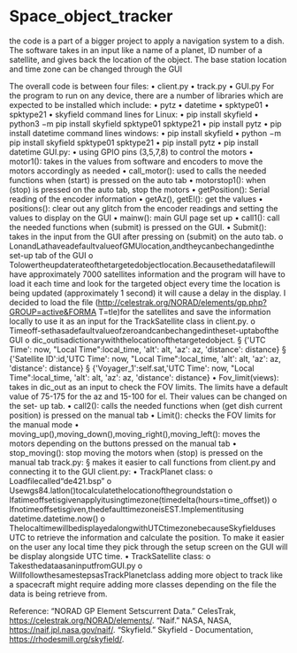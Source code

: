 # Space_object_tracker

the code is a part of a bigger project to apply a navigation system to a dish.
The software takes in an input like a name of a planet, ID number of a satellite, and gives back the location of the object. The base station location and time zone can be changed through the GUI
 
The overall code is between four files:
• client.py
• track.py
• GUI.py
For the program to run on any device, there are a number of libraries which are expected to be installed which include:
• pytz
• datetime • spktype01 • spktype21 • skyfield
command lines for Linux:
• pip install skyfield
• python3 −m pip install skyfield spktype01 spktype21
• pip install pytz
• pip install datetime
command lines windows:
• pip install skyfield
• python −m pip install skyfield spktype01 spktype21
• pip install pytz
• pip install datetime
GUI.py:
• using GPIO pins (3,5,7,8) to control the motors
• motor1(): takes in the values from software and encoders to move the motors accordingly as
needed
• call_motor(): used to calls the needed functions when (start) is pressed on the auto tab
• motorstop1(): when (stop) is pressed on the auto tab, stop the motors
• getPosition(): Serial reading of the encoder information
• getAz(), getEl(): get the values
• positions(): clear out any glitch from the encoder readings and setting the values to display on
the GUI
• mainw(): main GUI page set up
• call1(): call the needed functions when (submit) is pressed on the GUI.
• Submit(): takes in the input from the GUI after pressing on (submit) on the auto tab.
o LonandLathaveadefaultvalueofGMUlocation,andtheycanbechangedinthe set-up tab of the GUI
o Tolowertheupdaterateofthetargetedobjectlocation.Becausethedatafilewill have approximately 7000 satellites information and the program will have to load it
each time and look for the targeted object every time the location is being updated (approximately 1 second) it will cause a delay in the display. I decided to load the file (http://celestrak.org/NORAD/elements/gp.php?GROUP=active&FORMA T=tle)for the satellites and save the information locally to use it as an input for the TrackSatellite class in client.py.
o Timeoff-sethasadefaultvalueofzeroandcanbechangedintheset-uptabofthe GUI
o dic_outisadictionarywiththelocationofthetargetedobject.
§ {'UTC Time': now, "Local Time":local_time, 'alt': alt, 'az': az, 'distance':
distance}
§ {'Satellite ID':id,'UTC Time': now, "Local Time":local_time, 'alt': alt, 'az': az,
'distance': distance}
§ {'Voyager_1':self.sat,'UTC Time': now, "Local Time":local_time, 'alt': alt,
'az': az, 'distance': distance}
• Fov_limit(views): takes in dic_out as an input to check the FOV limits. The limits have a
default value of 75-175 for the az and 15-100 for el. Their values can be changed on the set-
up tab.
• call2(): calls the needed functions when (get dish current position) is pressed on the manual
tab
• Limit(): checks the FOV limits for the manual mode
• moving_up(),moving_down(),moving_right(),moving_left(): moves the motors depending on
the buttons pressed on the manual tab
• stop_moving(): stop moving the motors when (stop) is pressed on the manual tab
track.py:
§ makes it easier to call functions from client.py and connecting it to the GUI client.py:
• TrackPlanet class:
o Loadfilecalled“de421.bsp”
o Usewgs84.latlon()tocalculatethelocationofthegroundstation
o Ifatimeoffsetisgivenapplyitusingtimezone(timedelta(hours=time_offset)) o Ifnotimeoffsetisgiven,thedefaulttimezoneisEST.Implementitusing
datetime.datetime.now()
o ThelocaltimewillbedisplayedalongwithUTCtimezonebecauseSkyfielduses
UTC to retrieve the information and calculate the position. To make it easier on the user any local time they pick through the setup screen on the GUI will be display alongside UTC time.
• TrackSatellite class:
o TakesthedataasaninputfromGUI.py
o WillfollowthesamestepsasTrackPlanetclass
adding more object to track like a spacecraft might require adding more classes depending on the file the data is being retrieve from.

Reference:
“NORAD GP Element Setscurrent Data.” CelesTrak, https://celestrak.org/NORAD/elements/. “Naif.” NASA, NASA, https://naif.jpl.nasa.gov/naif/.
“Skyfield.” Skyfield - Documentation, https://rhodesmill.org/skyfield/.

